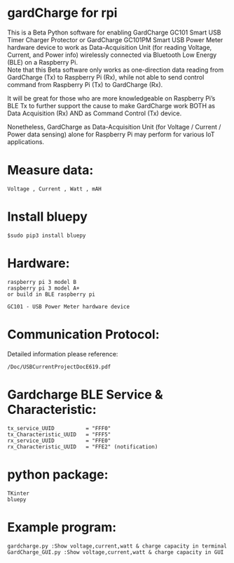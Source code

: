 # gardCharge for rpi

This is a Beta Python software for enabling GardCharge GC101 
Smart USB Timer Charger Protector or GardCharge GC101PM Smart
USB Power Meter hardware device to work as Data-Acquisition
Unit (for reading Voltage, Current, and Power info) wirelessly 
connected via Bluetooth Low Energy (BLE) on a Raspberry Pi.  
Note that this Beta software only works as one-direction data 
reading from GardCharge (Tx) to Raspberry Pi (Rx), while not able 
to send control command from Raspberry Pi (Tx) to GardCharge (Rx).
 
It will be great for those who are more knowledgeable on 
Raspberry Pi’s BLE Tx to further support the cause to make GardCharge 
work BOTH as Data Acquisition (Rx) AND as Command Control (Tx) device.
 
Nonetheless, GardCharge as Data-Acquisition Unit 
(for Voltage / Current / Power data sensing) alone for Raspberry Pi 
may perform for various IoT applications.

# Measure data:
    Voltage , Current , Watt , mAH

# Install bluepy
    $sudo pip3 install bluepy
    
# Hardware:
    raspberry pi 3 model B
    raspberry pi 3 model A+
    or build in BLE raspberry pi
    
    GC101 - USB Power Meter hardware device

# Communication Protocol:
Detailed information please reference:
    
    /Doc/USBCurrentProjectDocE619.pdf
  
# Gardcharge BLE Service & Characteristic:
    tx_service_UUID          = "FFF0"
    tx_Characteristic_UUID   = "FFF5"
    rx_service_UUID          = "FFE0"
    rx_Characteristic_UUID   = "FFE2" (notification)

# python package:
    TKinter
    bluepy

# Example program:
    gardcharge.py :Show voltage,current,watt & charge capacity in terminal
    GardCharge_GUI.py :Show voltage,current,watt & charge capacity in GUI
